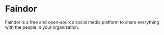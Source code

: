 # Faindor

Faindor is a free and open-source social media platform to share everything with the people in your organization.
